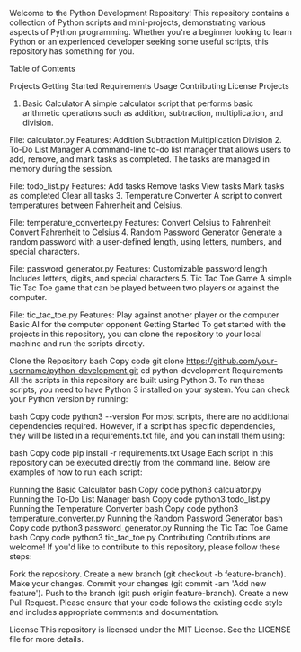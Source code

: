 Welcome to the Python Development Repository! This repository contains a collection of Python scripts and mini-projects, demonstrating various aspects of Python programming. Whether you're a beginner looking to learn Python or an experienced developer seeking some useful scripts, this repository has something for you.

Table of Contents

Projects
Getting Started
Requirements
Usage
Contributing
License
Projects
1. Basic Calculator
A simple calculator script that performs basic arithmetic operations such as addition, subtraction, multiplication, and division.

File: calculator.py
Features:
Addition
Subtraction
Multiplication
Division
2. To-Do List Manager
A command-line to-do list manager that allows users to add, remove, and mark tasks as completed. The tasks are managed in memory during the session.

File: todo_list.py
Features:
Add tasks
Remove tasks
View tasks
Mark tasks as completed
Clear all tasks
3. Temperature Converter
A script to convert temperatures between Fahrenheit and Celsius.

File: temperature_converter.py
Features:
Convert Celsius to Fahrenheit
Convert Fahrenheit to Celsius
4. Random Password Generator
Generate a random password with a user-defined length, using letters, numbers, and special characters.

File: password_generator.py
Features:
Customizable password length
Includes letters, digits, and special characters
5. Tic Tac Toe Game
A simple Tic Tac Toe game that can be played between two players or against the computer.

File: tic_tac_toe.py
Features:
Play against another player or the computer
Basic AI for the computer opponent
Getting Started
To get started with the projects in this repository, you can clone the repository to your local machine and run the scripts directly.

Clone the Repository
bash
Copy code
git clone https://github.com/your-username/python-development.git
cd python-development
Requirements
All the scripts in this repository are built using Python 3. To run these scripts, you need to have Python 3 installed on your system. You can check your Python version by running:

bash
Copy code
python3 --version
For most scripts, there are no additional dependencies required. However, if a script has specific dependencies, they will be listed in a requirements.txt file, and you can install them using:

bash
Copy code
pip install -r requirements.txt
Usage
Each script in this repository can be executed directly from the command line. Below are examples of how to run each script:

Running the Basic Calculator
bash
Copy code
python3 calculator.py
Running the To-Do List Manager
bash
Copy code
python3 todo_list.py
Running the Temperature Converter
bash
Copy code
python3 temperature_converter.py
Running the Random Password Generator
bash
Copy code
python3 password_generator.py
Running the Tic Tac Toe Game
bash
Copy code
python3 tic_tac_toe.py
Contributing
Contributions are welcome! If you'd like to contribute to this repository, please follow these steps:

Fork the repository.
Create a new branch (git checkout -b feature-branch).
Make your changes.
Commit your changes (git commit -am 'Add new feature').
Push to the branch (git push origin feature-branch).
Create a new Pull Request.
Please ensure that your code follows the existing code style and includes appropriate comments and documentation.

License
This repository is licensed under the MIT License. See the LICENSE file for more details.

